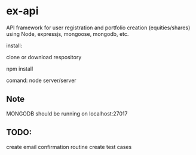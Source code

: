 # ex-api

API framework for user registration and portfolio creation (equities/shares) using Node, expressjs, mongoose, mongodb, etc.


install:

clone or download respository

npm install

comand: node server/server

## Note

MONGODB should be running on localhost:27017


## TODO:

create email confirmation routine
create test cases

